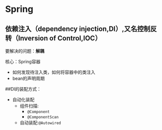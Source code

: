 # Spring

## 依赖注入（dependency injection,DI）,又名控制反转（Inversion of Control,IOC） 
要解决的问题：**解耦**

核心：Spring容器
* 如何发现待注入类，如何将容器中的类注入
* bean的声明周期

##DI的装配方式：
* 自动化装配
  * 组件扫描:
    * `@Component`
    * `@ComponentScan`
  * 自动装配:`@Autowired`
